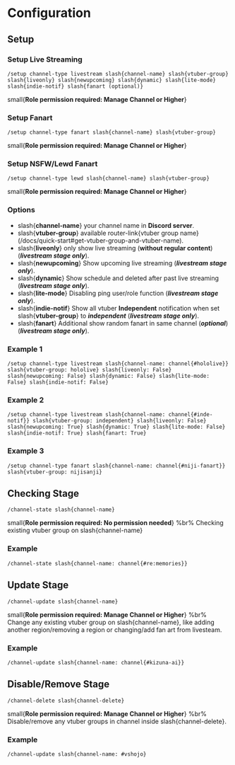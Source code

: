 # Configuration

## Setup
### Setup Live Streaming
```slash
/setup channel-type livestream slash{channel-name} slash{vtuber-group} slash{liveonly} slash{newupcoming} slash{dynamic} slash{lite-mode} slash{indie-notif} slash{fanart (optional)}
```
small{**Role permission required: Manage Channel or Higher**}
### Setup Fanart
```slash
/setup channel-type fanart ​slash{channel-name} slash{vtuber-group}
```
small{**Role permission required: Manage Channel or Higher**}
### Setup NSFW/Lewd Fanart
```slash
/setup channel-type lewd ​slash{channel-name} slash{vtuber-group}
```
small{**Role permission required: Manage Channel or Higher**}

### Options
- slash{**channel-name**} your channel name in **Discord server**.
- slash{**vtuber-group**} available router-link{vtuber group name}(/docs/quick-start#get-vtuber-group-and-vtuber-name).
- slash{**liveonly**} only show live streaming (**without regular content**) (***livestream stage only***).
- slash{**newupcoming**} Show upcoming live streaming (***livestream stage only***).
- slash{**dynamic**} Show schedule and deleted after past live streaming (***livestream stage only***).
- slash{**lite-mode**} Disabling ping user/role function (***livestream stage only***).
- slash{**indie-notif**} Show all vtuber **Independent** notification when set slash{**vtuber-group**} to ***independent*** (***livestream stage only***).
- slash{**fanart**} Additional show random fanart in same channel (***optional***) (***livestream stage only***).

### Example 1
```slash
/setup channel-type livestream slash{channel-name: channel{#hololive}} slash{vtuber-group: hololive} slash{liveonly: False} slash{newupcoming: False} slash{dynamic: False} slash{lite-mode: False} slash{indie-notif: False}
```
### Example 2
```slash
/setup channel-type livestream slash{channel-name: channel{#inde-notif}} slash{vtuber-group: independent} slash{liveonly: False} slash{newupcoming: True} slash{dynamic: True} slash{lite-mode: False} slash{indie-notif: True} slash{fanart: True}
```
### Example 3
```slash
/setup channel-type fanart slash{channel-name: channel{#niji-fanart}} slash{vtuber-group: nijisanji}
```

## Checking Stage
```slash
/channel-state slash{channel-name}
```
small{**Role permission required: No permission needed**}
%br%
Checking existing vtuber group on slash{channel-name}

### Example
```slash
/channel-state slash{channel-name: channel{#re:memories}}
```

## Update Stage
```slash
/channel-update slash{channel-name}
```
small{**Role permission required: Manage Channel or Higher**}
%br%
Change any existing vtuber group on slash{channel-name}, like adding another region/removing a region or changing/add fan art from livesteam.

### Example
```slash
/channel-update slash{channel-name: channel{#kizuna-ai}}
```
## Disable/Remove Stage
```slash
/channel-delete slash{channel-delete}
```
small{**Role permission required: Manage Channel or Higher**}
%br% 
Disable/remove any vtuber groups in channel inside slash{channel-delete}. 

### Example
```slash
/channel-update slash{channel-name: #vshojo}
```
